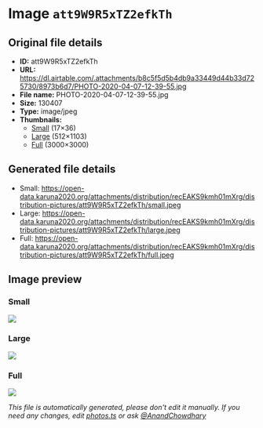 # Image `att9W9R5xTZ2efkTh`

## Original file details

- **ID:** att9W9R5xTZ2efkTh
- **URL:** https://dl.airtable.com/.attachments/b8c5f5d5b4db9a33449d44b33d725730/8973b6d7/PHOTO-2020-04-07-12-39-55.jpg
- **File name:** PHOTO-2020-04-07-12-39-55.jpg
- **Size:** 130407
- **Type:** image/jpeg
- **Thumbnails:**
  - [Small](https://dl.airtable.com/.attachmentThumbnails/a97d06d52622b310d48245225ebe1a7b/2a876440) (17×36)
  - [Large](https://dl.airtable.com/.attachmentThumbnails/1dc846cda1b482370eebe50e65f68f38/e34a2b22) (512×1103)
  - [Full](https://dl.airtable.com/.attachmentThumbnails/214954d0ab1802908611e64ce117bc62/6d96a77c) (3000×3000)

## Generated file details

- Small: https://open-data.karuna2020.org/attachments/distribution/recEAKS9kmh01mXrg/distribution-pictures/att9W9R5xTZ2efkTh/small.jpeg
- Large: https://open-data.karuna2020.org/attachments/distribution/recEAKS9kmh01mXrg/distribution-pictures/att9W9R5xTZ2efkTh/large.jpeg
- Full: https://open-data.karuna2020.org/attachments/distribution/recEAKS9kmh01mXrg/distribution-pictures/att9W9R5xTZ2efkTh/full.jpeg

## Image preview

### Small

![](https://open-data.karuna2020.org/attachments/distribution/recEAKS9kmh01mXrg/distribution-pictures/att9W9R5xTZ2efkTh/small.jpeg)

### Large

![](https://open-data.karuna2020.org/attachments/distribution/recEAKS9kmh01mXrg/distribution-pictures/att9W9R5xTZ2efkTh/large.jpeg)

### Full

![](https://open-data.karuna2020.org/attachments/distribution/recEAKS9kmh01mXrg/distribution-pictures/att9W9R5xTZ2efkTh/full.jpeg)

_This file is automatically generated, please don't edit it manually. If you need any changes, edit [photos.ts](/photos.ts) or ask [@AnandChowdhary](https://github.com/AnandChowdhary)_

